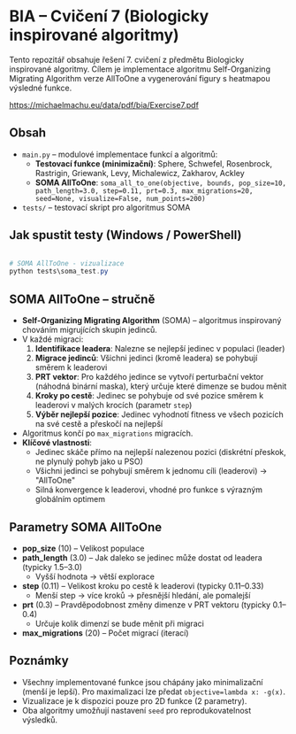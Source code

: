 # BIA – Cvičení 7 (Biologicky inspirované algoritmy)

Tento repozitář obsahuje řešení 7. cvičení z předmětu Biologicky inspirované algoritmy.
Cílem je implementace algoritmu Self-Organizing Migrating Algorithm verze AllToOne a vygenerování figury s heatmapou výsledné funkce.

https://michaelmachu.eu/data/pdf/bia/Exercise7.pdf

## Obsah

- `main.py` – modulové implementace funkcí a algoritmů:
  - **Testovací funkce (minimizační)**: Sphere, Schwefel, Rosenbrock, Rastrigin, Griewank, Levy, Michalewicz, Zakharov, Ackley
  - **SOMA AllToOne**: `soma_all_to_one(objective, bounds, pop_size=10, path_length=3.0, step=0.11, prt=0.3, max_migrations=20, seed=None, visualize=False, num_points=200)`
- `tests/` – testovací skript pro algoritmus SOMA

## Jak spustit testy (Windows / PowerShell)

```powershell

# SOMA AllToOne - vizualizace
python tests\soma_test.py
```

## SOMA AllToOne – stručně

- **Self-Organizing Migrating Algorithm** (SOMA) – algoritmus inspirovaný chováním migrujících skupin jedinců.
- V každé migraci:
  1. **Identifikace leadera**: Nalezne se nejlepší jedinec v populaci (leader)
  2. **Migrace jedinců**: Všichni jedinci (kromě leadera) se pohybují směrem k leaderovi
  3. **PRT vektor**: Pro každého jedince se vytvoří perturbační vektor (náhodná binární maska), který určuje které dimenze se budou měnit
  4. **Kroky po cestě**: Jedinec se pohybuje od své pozice směrem k leaderovi v malých krocích (parametr `step`)
  5. **Výběr nejlepší pozice**: Jedinec vyhodnotí fitness ve všech pozicích na své cestě a přeskočí na nejlepší
- Algoritmus končí po `max_migrations` migracích.
- **Klíčové vlastnosti**:
  - Jedinec skáče přímo na nejlepší nalezenou pozici (diskrétní přeskok, ne plynulý pohyb jako u PSO)
  - Všichni jedinci se pohybují směrem k jednomu cíli (leaderovi) → "AllToOne"
  - Silná konvergence k leaderovi, vhodné pro funkce s výrazným globálním optimem

## Parametry SOMA AllToOne

- **pop_size** (10) – Velikost populace
- **path_length** (3.0) – Jak daleko se jedinec může dostat od leadera (typicky 1.5–3.0)
  - Vyšší hodnota → větší explorace
- **step** (0.11) – Velikost kroku po cestě k leaderovi (typicky 0.11–0.33)
  - Menší step → více kroků → přesnější hledání, ale pomalejší
- **prt** (0.3) – Pravděpodobnost změny dimenze v PRT vektoru (typicky 0.1–0.4)
  - Určuje kolik dimenzí se bude měnit při migraci
- **max_migrations** (20) – Počet migrací (iterací)

## Poznámky

- Všechny implementované funkce jsou chápány jako minimalizační (menší je lepší). Pro maximalizaci lze předat `objective=lambda x: -g(x)`.
- Vizualizace je k dispozici pouze pro 2D funkce (2 parametry).
- Oba algoritmy umožňují nastavení `seed` pro reprodukovatelnost výsledků.
